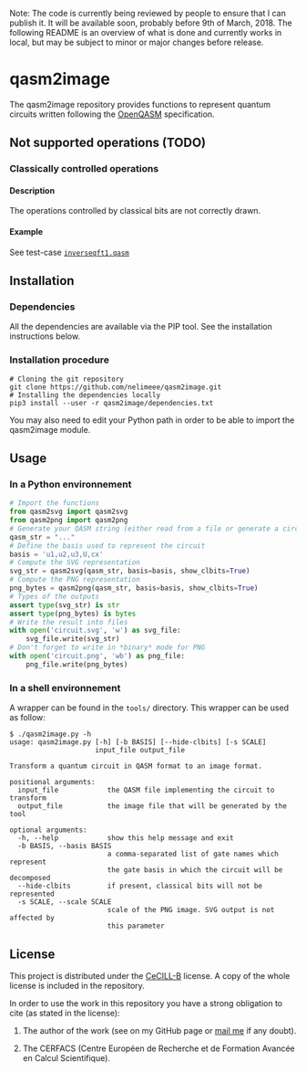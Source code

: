 Note: The code is currently being reviewed by people to ensure that I can publish it. It will be available soon, probably before 9th of March, 2018. The following README is an overview of what is done and currently works in local, but may be subject to minor or major changes before release.

# qasm2image

The qasm2image repository provides functions to represent quantum circuits written following the [OpenQASM](https://github.com/QISKit/qiskit-openqasm) specification.

## Not supported operations (TODO)

### Classically controlled operations

#### Description

The operations controlled by classical bits are not correctly drawn.

#### Example

See test-case [`inverseqft1.qasm`](tests/qasm/inverseqft1.qasm)

## Installation

### Dependencies

All the dependencies are available via the PIP tool. See the installation instructions below.

### Installation procedure

```shell
# Cloning the git repository
git clone https://github.com/nelimeee/qasm2image.git
# Installing the dependencies locally
pip3 install --user -r qasm2image/dependencies.txt
```

You may also need to edit your Python path in order to be able to import the qasm2image module.

## Usage

### In a Python environnement

```python
# Import the functions
from qasm2svg import qasm2svg
from qasm2png import qasm2png
# Generate your QASM string (either read from a file or generate a circuit and ask for its QASM).
qasm_str = "..."
# Define the basis used to represent the circuit
basis = 'u1,u2,u3,U,cx'
# Compute the SVG representation
svg_str = qasm2svg(qasm_str, basis=basis, show_clbits=True)
# Compute the PNG representation
png_bytes = qasm2png(qasm_str, basis=basis, show_clbits=True)
# Types of the outputs
assert type(svg_str) is str
assert type(png_bytes) is bytes
# Write the result into files
with open('circuit.svg', 'w') as svg_file:
    svg_file.write(svg_str)
# Don't forget to write in *binary* mode for PNG
with open('circuit.png', 'wb') as png_file:
    png_file.write(png_bytes)
```

### In a shell environnement

A wrapper can be found in the `tools/` directory. This wrapper can be used as follow:

```shell
$ ./qasm2image.py -h
usage: qasm2image.py [-h] [-b BASIS] [--hide-clbits] [-s SCALE]
                     input_file output_file

Transform a quantum circuit in QASM format to an image format.

positional arguments:
  input_file            the QASM file implementing the circuit to transform
  output_file           the image file that will be generated by the tool

optional arguments:
  -h, --help            show this help message and exit
  -b BASIS, --basis BASIS
                        a comma-separated list of gate names which represent
                        the gate basis in which the circuit will be decomposed
  --hide-clbits         if present, classical bits will not be represented
  -s SCALE, --scale SCALE
                        scale of the PNG image. SVG output is not affected by
                        this parameter
```

## License

This project is distributed under the [CeCILL-B](http://www.cecill.info/licences/Licence_CeCILL-B_V1-en.html) license. A copy of the whole license is included
in the repository.

In order to use the work in this repository you have a strong obligation to cite (as stated in the license):

 1. The author of the work (see on my GitHub page or [mail me](mailto:adrien.suau@grenoble-inp.org) if any doubt).

 2. The CERFACS (Centre Européen de Recherche et de Formation Avancée en Calcul Scientifique).
